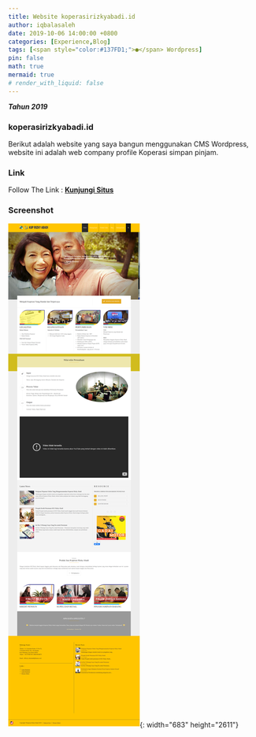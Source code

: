 ```yaml
---
title: Website koperasirizkyabadi.id
author: iqbalasaleh
date: 2019-10-06 14:00:00 +0800
categories: [Experience,Blog]
tags: [<span style="color:#137FD1;">●</span> Wordpress]
pin: false
math: true
mermaid: true
# render_with_liquid: false
---
```


***Tahun 2019***

### koperasirizkyabadi.id
Berikut adalah website yang saya bangun menggunakan CMS Wordpress, website ini adalah web company profile Koperasi simpan pinjam.

### Link
Follow The Link : [**Kunjungi Situs**](https://koperasirizkyabadi.id/)

### Screenshot
![dewoitsolution.com](/assets/img/posts_images/koperasirizkyabadi.png){: width="683" height="2611"}